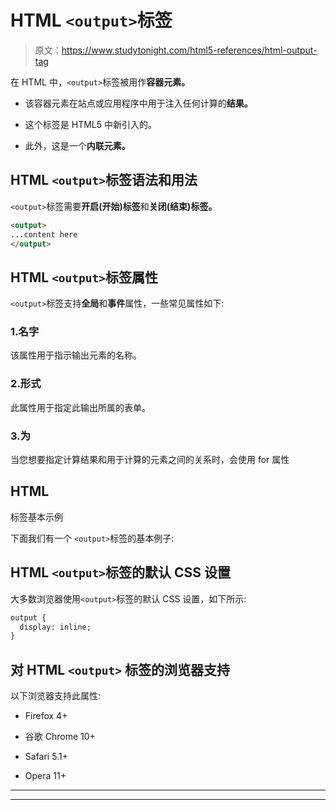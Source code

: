 # HTML `<output>`标签

> 原文：<https://www.studytonight.com/html5-references/html-output-tag>

在 HTML 中，`<output>`标签被用作**容器元素。**

*   该容器元素在站点或应用程序中用于注入任何计算的**结果。**

*   这个标签是 HTML5 中新引入的。

*   此外，这是一个**内联元素。**

## HTML `<output>`标签语法和用法

`<output>`标签需要**开启(开始)标签**和**关闭(结束)标签。**

```html
<output>
...content here
</output>
```

## HTML `<output>`标签属性

`<output>`标签支持**全局**和**事件**属性，一些常见属性如下:

### 1.名字

该属性用于指示输出元素的名称。

### 2.形式

此属性用于指定此输出所属的表单。

### 3.为

当您想要指定计算结果和用于计算的元素之间的关系时，会使用 for 属性

## HTML

<output>标签基本示例</output>

下面我们有一个 `<output>`标签的基本例子:

## HTML `<output>`标签的默认 CSS 设置

大多数浏览器使用`<output>`标签的默认 CSS 设置，如下所示:

```html
output {
  display: inline;
}
```

## 对 HTML `<output>` 标签的浏览器支持

以下浏览器支持此属性:

*   Firefox 4+

*   谷歌 Chrome 10+

*   Safari 5.1+

*   Opera 11+

* * *

* * *